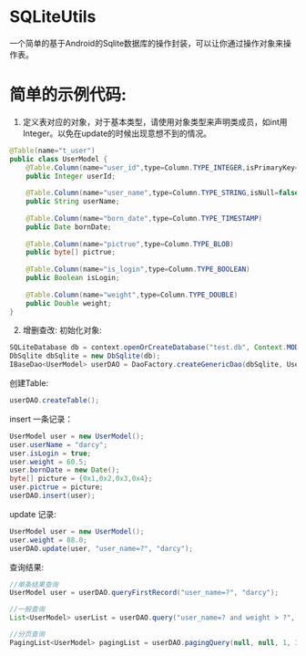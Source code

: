 # SQLiteUtils
一个简单的基于Android的Sqlite数据库的操作封装，可以让你通过操作对象来操作表。

# 简单的示例代码:

1. 定义表对应的对象，对于基本类型，请使用对象类型来声明类成员，如int用Integer。以免在update的时候出现意想不到的情况。
```java
@Table(name="t_user")
public class UserModel {
	@Table.Column(name="user_id",type=Column.TYPE_INTEGER,isPrimaryKey=true)
	public Integer userId;
	
	@Table.Column(name="user_name",type=Column.TYPE_STRING,isNull=false)
	public String userName;
	
	@Table.Column(name="born_date",type=Column.TYPE_TIMESTAMP)
	public Date bornDate;
	
	@Table.Column(name="pictrue",type=Column.TYPE_BLOB)
	public byte[] pictrue;
	
	@Table.Column(name="is_login",type=Column.TYPE_BOOLEAN)
	public Boolean isLogin;
	
	@Table.Column(name="weight",type=Column.TYPE_DOUBLE)
	public Double weight;
}
```
2. 增删查改:
初始化对象:
```java
SQLiteDatabase db = context.openOrCreateDatabase("test.db", Context.MODE_PRIVATE, null);
DbSqlite dbSqlite = new DbSqlite(db);
IBaseDao<UserModel> userDAO = DaoFactory.createGenericDao(dbSqlite, UserModel.class);
```
创建Table:
```java
userDAO.createTable();
```
insert 一条记录：
```java
UserModel user = new UserModel();
user.userName = "darcy";
user.isLogin = true;
user.weight = 60.5;
user.bornDate = new Date();
byte[] picture = {0x1,0x2,0x3,0x4};
user.pictrue = picture;
userDAO.insert(user);
```
update 记录:
```java
UserModel user = new UserModel();
user.weight = 88.0;
userDAO.update(user, "user_name=?", "darcy");
```
查询结果:
```java
//单条结果查询
UserModel user = userDAO.queryFirstRecord("user_name=?", "darcy");

//一般查询
List<UserModel> userList = userDAO.query("user_name=? and weight > ?", "darcy" , "60");

//分页查询
PagingList<UserModel> pagingList = userDAO.pagingQuery(null, null, 1, 3);
```
